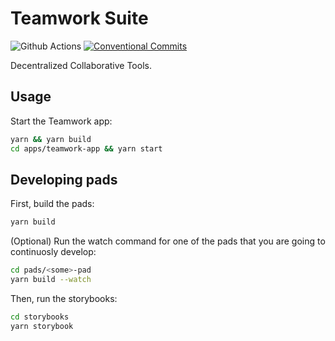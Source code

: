 # Teamwork Suite

![Github Actions](https://github.com/dxos/teamwork/workflows/CI/badge.svg)
[![Conventional Commits](https://img.shields.io/badge/Conventional%20Commits-1.0.0-yellow.svg?style=flat-square)](https://conventionalcommits.org)

Decentralized Collaborative Tools.

## Usage

Start the Teamwork app:

```bash
yarn && yarn build
cd apps/teamwork-app && yarn start
```

## Developing pads

First, build the pads:

```bash
yarn build
```

(Optional) Run the watch command for one of the pads that you are going to continuosly develop:

```bash
cd pads/<some>-pad
yarn build --watch
```

Then, run the storybooks:

```bash
cd storybooks
yarn storybook
```
